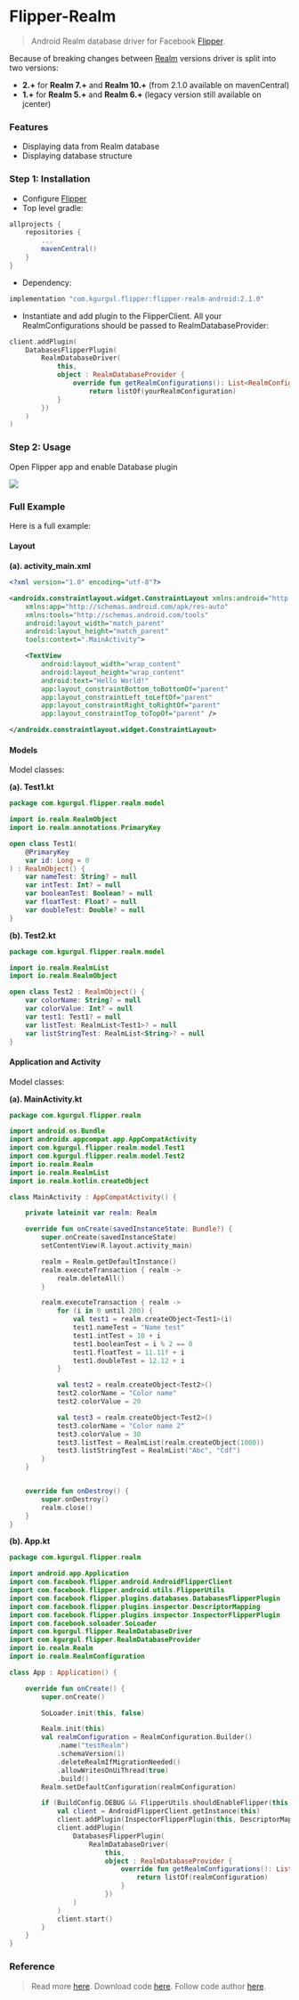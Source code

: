 # Flipper-Realm


> Android Realm database driver for Facebook  [Flipper](https://github.com/facebook/flipper).

Because of breaking changes between [Realm](https://github.com/realm/realm-java) versions driver is split into two versions:

*   **2.+** for **Realm 7.+** and **Realm 10.+** (from 2.1.0 available on mavenCentral)
*   **1.+** for **Realm 5.+** and **Realm 6.+** (legacy version still available on jcenter)

### Features

*   Displaying data from Realm database
*   Displaying database structure

### Step 1: Installation

*   Configure [Flipper](https://fbflipper.com/docs/getting-started.html)
*   Top level gradle:

```groovy
allprojects {
    repositories {
        ...
        mavenCentral()
    }
}
```

*   Dependency:

```groovy
implementation "com.kgurgul.flipper:flipper-realm-android:2.1.0"
```

*   Instantiate and add plugin to the FlipperClient. All your RealmConfigurations should be passed to RealmDatabaseProvider:

```kotlin
client.addPlugin(
    DatabasesFlipperPlugin(
        RealmDatabaseDriver(
            this,
            object : RealmDatabaseProvider {
                override fun getRealmConfigurations(): List<RealmConfiguration> {
                    return listOf(yourRealmConfiguration)
            }
        })
    )
)
```

### Step 2: Usage

Open Flipper app and enable Database plugin

[![](/kamgurgul/Flipper-Realm/raw/master/info/flipper.png)](/kamgurgul/Flipper-Realm/blob/master/info/flipper.png)



### Full Example

Here is a full example:

#### Layout

**(a). activity_main.xml**

```xml
<?xml version="1.0" encoding="utf-8"?>

<androidx.constraintlayout.widget.ConstraintLayout xmlns:android="http://schemas.android.com/apk/res/android"
    xmlns:app="http://schemas.android.com/apk/res-auto"
    xmlns:tools="http://schemas.android.com/tools"
    android:layout_width="match_parent"
    android:layout_height="match_parent"
    tools:context=".MainActivity">

    <TextView
        android:layout_width="wrap_content"
        android:layout_height="wrap_content"
        android:text="Hello World!"
        app:layout_constraintBottom_toBottomOf="parent"
        app:layout_constraintLeft_toLeftOf="parent"
        app:layout_constraintRight_toRightOf="parent"
        app:layout_constraintTop_toTopOf="parent" />

</androidx.constraintlayout.widget.ConstraintLayout>

```

#### Models

Model classes:

**(a). Test1.kt**

```kotlin
package com.kgurgul.flipper.realm.model

import io.realm.RealmObject
import io.realm.annotations.PrimaryKey

open class Test1(
    @PrimaryKey
    var id: Long = 0
) : RealmObject() {
    var nameTest: String? = null
    var intTest: Int? = null
    var booleanTest: Boolean? = null
    var floatTest: Float? = null
    var doubleTest: Double? = null
}

```

**(b). Test2.kt**

```kotlin
package com.kgurgul.flipper.realm.model

import io.realm.RealmList
import io.realm.RealmObject

open class Test2 : RealmObject() {
    var colorName: String? = null
    var colorValue: Int? = null
    var test1: Test1? = null
    var listTest: RealmList<Test1>? = null
    var listStringTest: RealmList<String>? = null
}

```

#### Application and Activity

Model classes:

**(a). MainActivity.kt**

```kotlin
package com.kgurgul.flipper.realm

import android.os.Bundle
import androidx.appcompat.app.AppCompatActivity
import com.kgurgul.flipper.realm.model.Test1
import com.kgurgul.flipper.realm.model.Test2
import io.realm.Realm
import io.realm.RealmList
import io.realm.kotlin.createObject

class MainActivity : AppCompatActivity() {

    private lateinit var realm: Realm

    override fun onCreate(savedInstanceState: Bundle?) {
        super.onCreate(savedInstanceState)
        setContentView(R.layout.activity_main)

        realm = Realm.getDefaultInstance()
        realm.executeTransaction { realm ->
            realm.deleteAll()
        }

        realm.executeTransaction { realm ->
            for (i in 0 until 200) {
                val test1 = realm.createObject<Test1>(i)
                test1.nameTest = "Name test"
                test1.intTest = 10 + i
                test1.booleanTest = i % 2 == 0
                test1.floatTest = 11.11f + i
                test1.doubleTest = 12.12 + i
            }

            val test2 = realm.createObject<Test2>()
            test2.colorName = "Color name"
            test2.colorValue = 20

            val test3 = realm.createObject<Test2>()
            test3.colorName = "Color name 2"
            test3.colorValue = 30
            test3.listTest = RealmList(realm.createObject(1000))
            test3.listStringTest = RealmList("Abc", "Cdf")
        }
    }


    override fun onDestroy() {
        super.onDestroy()
        realm.close()
    }
}

```

**(b). App.kt**

```kotlin
package com.kgurgul.flipper.realm

import android.app.Application
import com.facebook.flipper.android.AndroidFlipperClient
import com.facebook.flipper.android.utils.FlipperUtils
import com.facebook.flipper.plugins.databases.DatabasesFlipperPlugin
import com.facebook.flipper.plugins.inspector.DescriptorMapping
import com.facebook.flipper.plugins.inspector.InspectorFlipperPlugin
import com.facebook.soloader.SoLoader
import com.kgurgul.flipper.RealmDatabaseDriver
import com.kgurgul.flipper.RealmDatabaseProvider
import io.realm.Realm
import io.realm.RealmConfiguration

class App : Application() {

    override fun onCreate() {
        super.onCreate()

        SoLoader.init(this, false)

        Realm.init(this)
        val realmConfiguration = RealmConfiguration.Builder()
            .name("testRealm")
            .schemaVersion(1)
            .deleteRealmIfMigrationNeeded()
            .allowWritesOnUiThread(true)
            .build()
        Realm.setDefaultConfiguration(realmConfiguration)

        if (BuildConfig.DEBUG && FlipperUtils.shouldEnableFlipper(this)) {
            val client = AndroidFlipperClient.getInstance(this)
            client.addPlugin(InspectorFlipperPlugin(this, DescriptorMapping.withDefaults()))
            client.addPlugin(
                DatabasesFlipperPlugin(
                    RealmDatabaseDriver(
                        this,
                        object : RealmDatabaseProvider {
                            override fun getRealmConfigurations(): List<RealmConfiguration> {
                                return listOf(realmConfiguration)
                            }
                        })
                )
            )
            client.start()
        }
    }
}

```

### Reference

> Read more [here](https://github.com/kamgurgul/Flipper-Realm).
> Download code [here](https://github.com/kamgurgul/Flipper-Realm/archive/refs/heads/master.zip).
> Follow code author [here](https://github.com/kamgurgul/).
